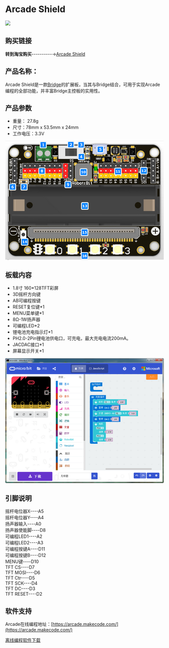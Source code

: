 # Arcade Shield 

![](images/01.png) 

## 购买链接

__转到淘宝购买__----------→[Arcade Shield](https://item.taobao.com/item.htm?spm=a1z10.3-c-s.w4002-21482550023.56.56a55d5fTV98RV&id=607681992571)

## 产品名称：

Arcade Shield是一款[Bridge](http://learn.kittenbot.cn/zh_CN/latest/mainboards/Bridge/intro.html)的扩展板，当其与Bridge结合，可用于实现Arcade编程的全部功能，并丰富Bridge主控板的实用性。 

## 产品参数 

- 重量： 27.8g
- 尺寸：78mm x 53.5mm x 24mm
- 工作电压：3.3V   

![](images/02.png) 

## 板载内容

- 1.8寸 160*128TFT彩屏
- 3D摇杆方向键
- AB可编程按键
- RESET复位键*1
- MENU菜单键*1
- 8Ω-1W扬声器
- 可编程LED*2
- 锂电池充电指示灯*1
- PH2.0-2Pin锂电池供电口，可充电，最大充电电流200mA。
- JACDAC接口*1
- 屏幕显示开关*1  

![](images/04.png) 

## 引脚说明 

摇杆电位器X----A5  
摇杆电位器Y----A4  
扬声器输入----A0  
扬声器使能脚----D8  
可编程LED1----A2  
可编程LED2----A3  
可编程按键A----D11  
可编程按键B----D12  
MENU键----D10  
TFT CS----D7  
TFT MOSI----D6  
TFT Ctr----D5  
TFT SCK----D4  
TFT DC----D3  
TFT RESET----D2  


## 软件支持   

Arcade在线编程地址：[https://arcade.makecode.com/](https://arcade.makecode.com/) 

[离线编程软件下载](https://cdn.kittenbot.cn/makecode/makecode-v5%20Setup%203.6.3.exe)